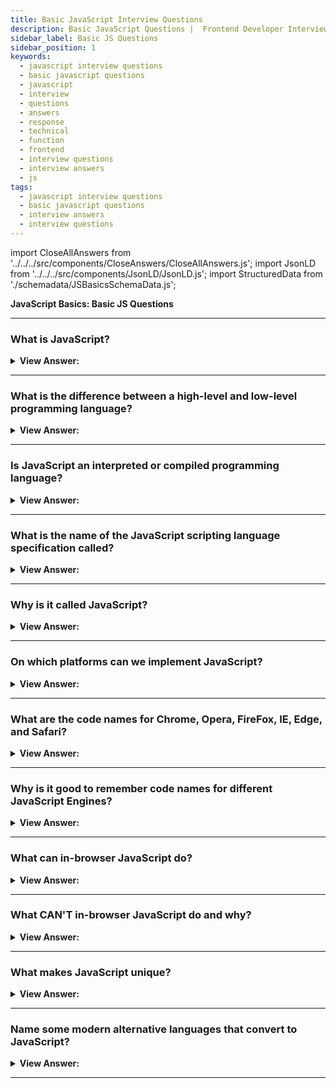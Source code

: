 ```yaml
---
title: Basic JavaScript Interview Questions
description: Basic JavaScript Questions |  Frontend Developer Interview Questions - What is JavaScript? JavaScript is an interpreted language, V8 compiles it to machine code.
sidebar_label: Basic JS Questions
sidebar_position: 1
keywords:
  - javascript interview questions
  - basic javascript questions
  - javascript
  - interview
  - questions
  - answers
  - response
  - technical
  - function
  - frontend
  - interview questions
  - interview answers
  - js
tags:
  - javascript interview questions
  - basic javascript questions
  - interview answers
  - interview questions
---
```


import CloseAllAnswers from '../../../src/components/CloseAnswers/CloseAllAnswers.js';
import JsonLD from '../../../src/components/JsonLD/JsonLD.js';
import StructuredData from './schemadata/JSBasicsSchemaData.js';

<JsonLD data={StructuredData} />

<head>
  <title>Basic JavaScript Interview Questions and Answers</title>
</head>

**JavaScript Basics: Basic JS Questions**

<CloseAllAnswers />

---

### What is JavaScript?

<details className='answer'>
  <summary>
    <strong>View Answer:</strong>
  </summary>
  <div>
    <div>
      <strong>Interview Response:</strong> JavaScript is a high-level, dynamically typed, interpreted scripting language used to create interactive effects in the browser or server.<br/><br/>
    </div>

:::note

It should be noted, to maintain efficient speed in the browser, V8 translates JavaScript code into more efficient machine code instead of using an interpreter. During execution, it compiles JavaScript code into machine code using a JIT (Just-In-Time) compiler, much like SpiderMonkey or Rhino in the Mozilla browser.

:::

  </div>
</details>

---

### What is the difference between a high-level and low-level programming language?

<details>
  <summary>
    <strong>View Answer:</strong>
  </summary>
  <div>
    <div>
      <strong>Interview Response:</strong> A high-level language gets compiled
      without detailed knowledge of the underlying computer. For example,
      managing memory, knowing what processor is running, and keeping track of
      things like pointers are not necessary. High-level languages are more
      accessible to write and manage than low or mid-level programming languages
      because they are platform-independent. The major distinction between
      high-level and low-level languages is that programmers can readily grasp,
      interpret, and compile high-level languages when compared to machines.
      Machines, on the other hand, can interpret low-level language more readily
      than humans.
    </div>
  </div>
</details>

---

### Is JavaScript an interpreted or compiled programming language?

<details>
  <summary>
    <strong>View Answer:</strong>
  </summary>
  <div>
    <div>
      <strong>Interview Response:</strong> JavaScript is an interpreted
      language.
    </div>
    <br />
    <div>
      <strong>Technical Response:</strong> In a compiled language, the target
      machine directly translates the program. The target machine does not
      translate the source code directly into an interpreted language. Instead,
      a different program, an interpreter, reads and executes the code. In
      simple terms: JavaScript is an interpreted language.
    </div>
  </div>
</details>

---

### What is the name of the JavaScript scripting language specification called?

<details>
  <summary>
    <strong>View Answer:</strong>
  </summary>
  <div>
    <div>
      <strong>Interview Response:</strong> ECMAScript with a reference guide
      named ECMA-262.
    </div>
  </div>
</details>

---

### Why is it called JavaScript?

<details>
  <summary>
    <strong>View Answer:</strong>
  </summary>
  <div>
    <div>
      <strong>Interview Response:</strong> JavaScript was initially named "Live
      Script," but because of the popularity of Java. It was renamed too
      JavaScript as a play on the notoriety of the Java programming language,
      but they are considerably different. JavaScript is a high-level
      programming language, and Java is a mid-level programming language.
    </div>
  </div>
</details>

---

### On which platforms can we implement JavaScript?

<details>
  <summary>
    <strong>View Answer:</strong>
  </summary>
  <div>
    <div>
      <strong>Interview Response:</strong> JavaScript works in any environment
      that has a JS engine.
    </div>
    <br />
    <div>
      <strong>Technical Response:</strong> Today, JavaScript can execute not
      only in the browser but also on the server or any device with a unique
      JavaScript engine like Node.js.
    </div>
  </div>
</details>

---

### What are the code names for Chrome, Opera, FireFox, IE, Edge, and Safari?

<details>
  <summary>
    <strong>View Answer:</strong>
  </summary>
  <div>
    <div>
      <strong>Technical Response:</strong>
      <br />
      <br />
      <ol>
        <li>V8 - in Chrome and Opera</li>
        <li>Spider Monkey - in FireFox</li>
        <li>Chakra - in Internet Explorer</li>
        <li>Chakra Core - in Microsoft Edge</li>
        <li>Nitro / SquirrelFish - in Safari</li>
      </ol>
    </div>
  </div>
</details>

---

### Why is it good to remember code names for different JavaScript Engines?

<details>
  <summary>
    <strong>View Answer:</strong>
  </summary>
  <div>
    <div>
      <strong>Interview Response:</strong> It is good to remember the names of
      engines to ensure features work in all environments. If not, we must write
      a polyfill.
    </div>
    <br />
    <div>
      <strong>Technical Response:</strong> The code names are good to remember
      because they get used in developer articles on the internet. For instance,
      if "V8 supports a feature X, " it probably works in Chrome and Opera.
    </div>
  </div>
</details>

---

### What can in-browser JavaScript do?

<details>
  <summary><strong>View Answer:</strong></summary>
  <div>
  <div><strong>Interview Response:</strong> In-browser JavaScript can do everything related to a webpage like manipulation, interaction with the user, and the webserver.</div><br />
  <div><strong>Technical Response:</strong> JavaScript's capabilities get heavily influenced by the environment in which it runs. Node.js, for example, includes methods that allow JavaScript to read/write arbitrary files and make network requests.<br/><br/>In-browser JavaScript can accomplish everything related to webpage alteration, user interaction, and webserver interaction.
  </div>
  </div><br/>
 <strong>For instance, in-browser JavaScript can:</strong>

1. Modify the existing text, add HTML, and design the page.
2. Respond to user activities, such as mouse clicks, pointer movements, and keystrokes.
3. Send network requests to distant servers and download and upload files (so-called AJAX and COMET technologies).
4. Get and set cookies, ask the visitor questions, and display messages
5. Track client-side data ("local storage").

</details>

---

### What CAN'T in-browser JavaScript do and why?

<details>
  <summary>
    <strong>View Answer:</strong>
  </summary>
  <div>
    <div>
      <strong>Interview Response:</strong> JavaScript's abilities are limited to
      ensure a user's safety in the browser. The aim is to prevent a malicious
      website from accessing users' data or harming them.
    </div>
    <br />
    <div>
      <strong>Technical Response:</strong> JavaScript's capabilities in the
      browser are limited to safeguard the user's safety. The purpose is to
      prevent a malicious website from acquiring private information or
      inflicting data damage to users.
    </div>
    <div>
      <strong>Examples of such constraints include:</strong>
      <br />
      <br />
      <ol>
        <li>
          JavaScript permits us to read/write files directly on the hard disk,
          copy them, or run applications on a web page, however, it does not
          have direct access to OS functionality.
        </li>
        <li>
          Modern browsers allow it to interact with files. Still, access is
          limited and only provided if the user performs specific actions, such
          as "dropping" a file into a browser window or choosing it through a
          tag.
        </li>
        <li>
          Interacting with the camera/microphone and other devices is possible,
          but it requires the user's explicit consent. The JavaScript-enabled
          page may not secretly activate a web camera, examine its surroundings,
          and communicate the data.
        </li>
        <li>
          JavaScript from one page may not be able to access JavaScript from
          another if they are from separate sites (from a different domain,
          protocol, or port).
        </li>
        <li>
          JavaScript can easily connect with the server that serves the current
          page through the internet. However, its capacity to receive data from
          other sites/domains is severely limited. Although feasible, it
          requires explicit agreement from the remote side (represented in HTTP
          headers).
        </li>
      </ol>
    </div>
  </div>
</details>

---

### What makes JavaScript unique?

<details>
  <summary>
    <strong>View Answer:</strong>
  </summary>
  <div>
    <div>
      <strong>Interview Response:</strong> JavaScript is unique because it fully
      integrates HTML and CSS, and all major browsers support it. JavaScript is
      the only browser technology that combines all three of these features.
      That distinguishes JavaScript and explains why it is the most widely used
      technology for designing browser interfaces.
    </div>
    <br />
  </div>
</details>

---

### Name some modern alternative languages that convert to JavaScript?

<details>
  <summary>
    <strong>View Answer:</strong>
  </summary>
  <div>
    <div>
      <strong>Interview Response:</strong> Some of the alternatives to
      JavaScript include Coffee Script, TypeScript, Flow, Brython, Dart, and
      Kotlin.
    </div>
    <br />
    <div>
      <strong>Technical Response:</strong> Several popular languages are
      trans-piled (converted) to JavaScript before running in the browser.
    </div>
    <br />
    <div>
      <strong>Examples of such languages:</strong>
      <br />
      <br />
      <ol>
        <li>
          <strong>CoffeeScript</strong> is a "syntactic sugar" for JavaScript.
          It introduces shorter syntax, allowing us to write more transparent
          and more precise code—usually, Ruby devs like it.
        </li>
        <li>
          <strong>TypeScript</strong> concentrates on adding "strict data
          typing" to simplify the development and support of complex systems,
          and Microsoft develops it.
        </li>
        <li>
          <strong>Flow</strong> also adds data typing, but differently, and
          Facebook developed it.
        </li>
        <li>
          <strong>Dart</strong> is a standalone language with an engine that
          runs in non-browser environments (like mobile apps) and converts to
          JavaScript—developed by Google.
        </li>
        <li>
          <strong>Brython</strong> is a Python transpiler to JavaScript that
          enables the writing of applications in pure Python without JavaScript.
        </li>
        <li>
          <strong>Kotlin</strong> is a modern, concise and safe programming
          language that can target the browser or Node.
        </li>
      </ol>
    </div>
  </div>
</details>

---
